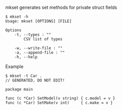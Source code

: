 mkset generates set methods for private struct fields

    $ mkset -h
    Usage: mkset [OPTIONS] [FILE]
    
    Options
        -t, --types : ""
            CSV list of types
    
        -w, --write-file : ""
        -a, --append-file : ""
        -h, --help

Example

    $ mkset -t Car .
    // GENERATED, DO NOT EDIT!
    
    package main
    
    func (c *Car) SetModel(v string) { c.model = v }
    func (c *Car) SetMake(v int)     { c.make = v }
